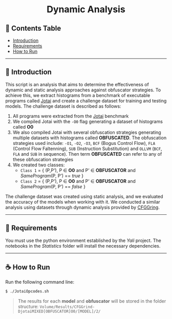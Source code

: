 <h1 align="center" style="">Dynamic Analysis</h1>

## :pushpin: **Contents Table**

* [Introduction](#introduction)
* [Requirements](#requirements)
* [How to Run](#how-to-run)

---
<a id="introduction"></a>

## :scroll: **Introduction**

This script is an analysis that aims to determine the effectiveness of dynamic and static analysis approaches against obfuscator strategies. To achieve this, we extract histograms from a benchmark of executable programs called [Jotai](https://github.com/lac-dcc/jotai-benchmarks/tree/main/benchmarks/anghaLeaves) and create a challenge dataset for training and testing models. The challenge dataset is described as follows:
1. All programs were extracted from the [Jotai](https://github.com/lac-dcc/jotai-benchmarks/tree/main/benchmarks/anghaLeaves) benchmark
2. We compiled Jotai with the `-O0` flag generating a dataset of histograms called **O0**
3. We also compiled Jotai with several obfuscation strategies generating multiple datasets with histograms called **OBFUSCATED**. The obfuscation strategies used include: `-O1`, `-O2`, `-O3`, `BCF` (Bogus Control Flow), `FLA` (Control Flow Faltenning), `SUB` (Instruction Substitution) and `OLLVM` (`BCF`, `FLA` and `SUB` in sequence). Then term **OBFUSCATED** can refer to any of these obfuscation strategies
2. We created two classes:
    * `Class 1` = { (P,P’), P ∈ **O0** and P’ ∈ **OBFUSCATOR** and  *SameProgram*(P, P’) == *true* }
    * `Class 2` = { (P,P’), P ∈ **O0** and P’ ∈ **OBFUSCATOR** and  *SameProgram*(P, P’) == *false* }

The challenge dataset was created using static analysis, and we evaluated the accuracy of the models when working with it. We conducted a similar analysis using datasets through dynamic analysis provided by [CFGGring](https://github.com/rimsa/CFGgrind).

---
<a id="requirements"></a>

## :triangular_flag_on_post: **Requirements**

You must use the python environment established by the *Yali* project. The notebooks in the *Statistics* folder will install the necessary dependencies.

---
<a id="how-to-run"></a>

##  :coffee: **How to Run**

Run the following command line:

```bash
$ ./JotaiOpcodes.sh
```

> The results for each **model** and **obfuscator** will be stored in the folder structure: `Volume/Results/CFGGrind-DjotaiMIXED[OBFUSCATOR]O0/[MODEL]/2/`

